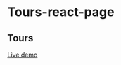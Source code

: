 # Tours-react-page

<h2>Tours</h2>
 

<a href="https://tour-react-project-2.netlify.app/">Live demo</a>
